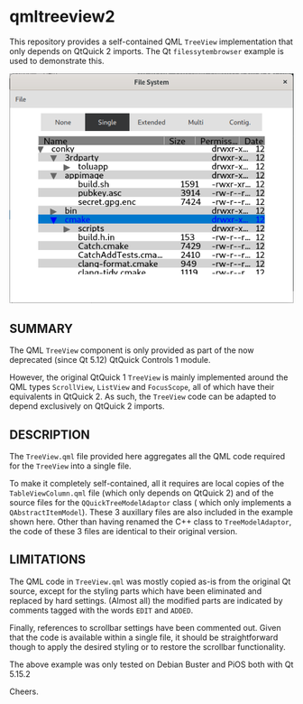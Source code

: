 # qmltreeview2
This repository provides a self-contained QML `TreeView` implementation that
only depends on QtQuick 2 imports. The Qt `filessytembrowser` example is used
to demonstrate this.

![alt text](https://github.com/diracsbracket/qmltreeview2/blob/master/treeview.png?raw=true)

SUMMARY
-------
The QML `TreeView` component is only provided as part of the now deprecated 
(since Qt 5.12) QtQuick Controls 1 module.

However, the original QtQuick 1 `TreeView` is mainly implemented around 
the QML types `ScrollView`, `ListView` and `FocusScope`, all of which have their
equivalents in QtQuick 2. As such, the `TreeView` code can be adapted to depend 
exclusively on QtQuick 2 imports.

DESCRIPTION
-----------
The `TreeView.qml` file provided here aggregates all the QML code required for the 
`TreeView` into a single file.

To make it completely self-contained, all it requires are local copies of the 
`TableViewColumn.qml` file (which only depends on QtQuick 2) and of the source 
files for the  `QQuickTreeModelAdaptor` class ( which only implements a 
`QAbstractItemModel`). These 3 auxillary files are also included in the example
shown here. Other than having renamed the C++ class to `TreeModelAdaptor`, the code 
of these 3 files are identical to their original version.

LIMITATIONS
-----------
The QML code in `TreeView.qml` was mostly copied as-is from the original Qt source,
except for the styling parts which have been eliminated and replaced by hard
settings. (Almost all) the modified parts are indicated by comments tagged with
the words `EDIT` and `ADDED`.

Finally, references to scrollbar settings have been commented out. Given that the 
code is available within a single file, it should be straightforward though to apply 
the desired styling or to restore the scrollbar functionality.

The above example was only tested on Debian Buster and PiOS both with Qt 5.15.2

Cheers.
